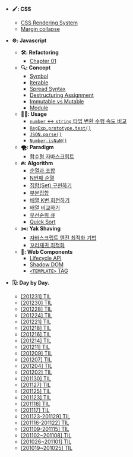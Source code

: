 - **🖌: CSS**

  - [CSS Rendering System](/docs/css/css-rendering-system/css-rendering-system.md)
  - [Margin collapse](/docs/css/margin-collapse/margin-collapse.md)

- **⚙️: Javascript**

  - **🛠: Refactoring**
    - [Chapter 01](/docs/javascript/refactoring/chapter01.md)
  - **🔍: Concept**
    - [Symbol](/docs/javascript/concept/symbol/symbol.md)
    - [Iterable](/docs/javascript/concept/iterable/iterable.md)
    - [Spread Syntax](/docs/javascript/concept/spread-syntax/spread-syntax.md)
    - [Destructuring Assignment](/docs/javascript/concept/destructuring-assignment/destructuring-assignment.md)
    - [Immutable vs Mutable](/docs/javascript/concept/immutable-vs-mutable/immutable-vs-mutable.md)
    - [Module](/docs/javascript/concept/module/module.md)
  - **👍🏻: Usage**
    - [`number` ↔ `string` 타입 변환 수행 속도 비교](/docs/javascript/usage/type-conversion-comparison/type-conversion-comparison.md)
    - [`RegExp.prototype.test()`](/docs/javascript/usage/RegExp.prototype.test.md)
    - [`JSON.parse()`](/docs/javascript/usage/JSON.parse.md)
    - [`Number.isNaN()`](/docs/javascript/usage/Number.isNaN.md)
  - **🌪: Paradigm**
    - [함수형 자바스크립트](/docs/javascript/paradigm/functional-javascript.md)
  - **🔥: Algorithm**
    - [순열과 조합](/docs/javascript/algorithm/permutations-and-combinations.md)
    - [N번째 순열](/docs/javascript/algorithm/nth-permutation/nth-permuation.md)
    - [집합(Set) 구현하기](/docs/javascript/algorithm/set.md)
    - [부분집합](/docs/javascript/algorithm/subset.md)
    - [배열 K번 회전하기](/docs/javascript/algorithm/rotate-k-times-in-array.md)
    - [배열 비교하기](/docs/javascript/algorithm/array-compare.md)
    - [우선순위 큐](/docs/javascript/algorithm/priority-queue/priority-queue.md)
    - [Quick Sort](/docs/javascript/algorithm/quicksort/quicksort.md)
  - **✂️: Yak Shaving**
    - [자바스크립트 엔진 최적화 기법](/docs/javascript/yak-shaving/javascript-engine-optimization/javascript-engine-optimization.md)
    - [꼬리재귀 최적화](/docs/javascript/yak-shaving/tail-recursion-optimization/tail-recursion-optimization.md)
  - **🧩: Web Components**
    - [Lifecycle API](/docs/javascript/web-components/lifecycle.md)
    - [Shadow DOM](/docs/javascript/web-components/shadowdom.md)
    - [`<TEMPLATE>` TAG](/docs/javascript/web-components/template.md)

- **🗓: Day by Day.**
  - [[201231] TIL](/docs/day-by-day/201231-TIL.md)
  - [[201230] TIL](/docs/day-by-day/201230-TIL.md)
  - [[201228] TIL](/docs/day-by-day/201228-TIL.md)
  - [[201224] TIL](/docs/day-by-day/201224-TIL.md)
  - [[201221] TIL](/docs/day-by-day/201221-TIL.md)
  - [[201218] TIL](/docs/day-by-day/201218-TIL.md)
  - [[201216] TIL](/docs/day-by-day/201216-TIL.md)
  - [[201214] TIL](/docs/day-by-day/201214-TIL.md)
  - [[201211] TIL](/docs/day-by-day/201211-TIL.md)
  - [[201209] TIL](/docs/day-by-day/201209-TIL/201209-TIL.md)
  - [[201207] TIL](/docs/day-by-day/201207-TIL/201207-TIL.md)
  - [[201204] TIL](/docs/day-by-day/201204-TIL/201204-TIL.md)
  - [[201202] TIL](/docs/day-by-day/201202-TIL.md)
  - [[201130] TIL](/docs/day-by-day/201130-TIL.md)
  - [[201127] TIL](/docs/day-by-day/201127-TIL.md)
  - [[201125] TIL](/docs/day-by-day/201125-TIL.md)
  - [[201123] TIL](/docs/day-by-day/201123-TIL.md)
  - [[201118] TIL](/docs/day-by-day/201118-TIL.md)
  - [[201117] TIL](/docs/day-by-day/201117-TIL.md)
  - [[201123-201129] TIL](/docs/day-by-day/201123-201129-TIL.md)
  - [[201116-201122] TIL](/docs/day-by-day/201116-201122-TIL.md)
  - [[201109-201115] TIL](/docs/day-by-day/201109-201115-TIL.md)
  - [[201102~201108] TIL](/docs/day-by-day/201102-201108-TIL.md)
  - [[201026~201101] TIL](/docs/day-by-day/201026-201101-TIL.md)
  - [[201019~201025] TIL](/docs/day-by-day/201019-201025-TIL.md)
